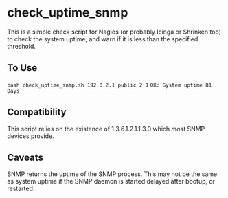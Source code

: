 check_uptime_snmp
=================
This is a simple check script for Nagios (or probably Icinga or Shrinken too) to check the system uptime, and warn if it is less than the specified threshold. 

To Use
----------
`bash check_uptime_snmp.sh 192.0.2.1 public 2 1`
`OK: System uptime 81 Days`

Compatibility
----------
This script relies on the existence of 1.3.6.1.2.1.1.3.0 which *most* SNMP devices provide. 

Caveats
----------
SNMP returns the uptime of the SNMP process. This may not be the same as system uptime if the SNMP daemon is started delayed after bootup, or restarted. 

